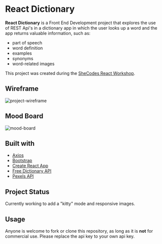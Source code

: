 # React Dictionary

**React Dictionary** is a Front End Development project that explores the use of REST Api's in a dictionary app in which the user looks up a word and the app returns valuable information, such as:

- part of speech
- word definition
- examples
- synonyms
- word-related images

This project was created during the [SheCodes React Workshop](https://www.shecodes.io/).

## Wireframe

![project-wireframe]("./src/img/wireframe.png")

## Mood Board

![mood-board]("./src/img/moodboard-and-illustrations.png")

## Built with

- [Axios](https://github.com/axios/axios)
- [Bootstrap](https://getbootstrap.com/)
- [Create React App](https://create-react-app.dev/)
- [Free Dictionary API](https://dictionaryapi.dev/)
- [Pexels API](https://www.pexels.com/api/documentation/)

## Project Status

Currently working to add a "kitty" mode and responsive images.

## Usage

Anyone is welcome to fork or clone this repository, as long as it is **not** for commercial use. Please replace the api key to your own api key.
